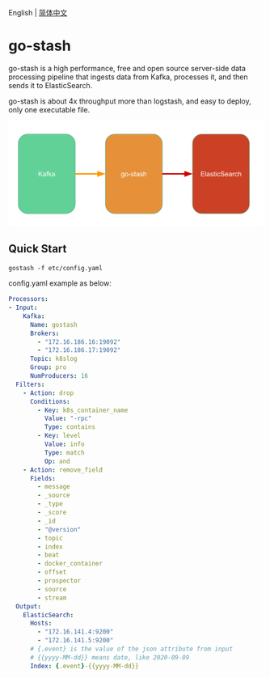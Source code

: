 English | [简体中文](readme-cn.md)

# go-stash

go-stash is a high performance, free and open source server-side data processing pipeline that ingests data from Kafka, processes it, and then sends it to ElasticSearch. 

go-stash is about 4x throughput more than logstash, and easy to deploy, only one executable file.

![go-stash](doc/flow.png)

## Quick Start

```shell
gostash -f etc/config.yaml
```

config.yaml example as below:

```yaml
Processors:
- Input:
    Kafka:
      Name: gostash
      Brokers:
        - "172.16.186.16:19092"
        - "172.16.186.17:19092"
      Topic: k8slog
      Group: pro
      NumProducers: 16
  Filters:
    - Action: drop
      Conditions:
        - Key: k8s_container_name
          Value: "-rpc"
          Type: contains
        - Key: level
          Value: info
          Type: match
          Op: and
    - Action: remove_field
      Fields:
        - message
        - _source
        - _type
        - _score
        - _id
        - "@version"
        - topic
        - index
        - beat
        - docker_container
        - offset
        - prospector
        - source
        - stream
  Output:
    ElasticSearch:
      Hosts:
        - "172.16.141.4:9200"
        - "172.16.141.5:9200"
      # {.event} is the value of the json attribute from input
      # {{yyyy-MM-dd}} means date, like 2020-09-09
      Index: {.event}-{{yyyy-MM-dd}}
```
